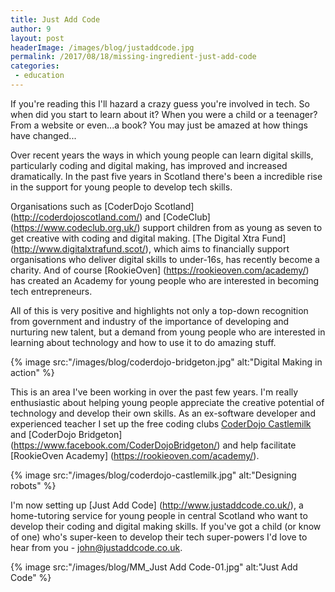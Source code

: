 ```yaml
---
title: Just Add Code
author: 9
layout: post
headerImage: /images/blog/justaddcode.jpg
permalink: /2017/08/18/missing-ingredient-just-add-code
categories:  
 - education
---
```


If you're reading this I'll hazard a crazy guess you're involved in tech. So when did you start to learn about it? When you were a child or a teenager? From a website or even...a book? You may just be amazed at how things have changed...

Over recent years the ways in which young people can learn digital skills, particularly coding and digital making, has improved and increased dramatically. In the past five years in Scotland there's been a incredible rise in the support for young people to develop tech skills.

Organisations such as [CoderDojo Scotland] (http://coderdojoscotland.com/) and [CodeClub] (https://www.codeclub.org.uk/) support children from as young as seven to get creative with coding and digital making. [The Digital Xtra Fund] (http://www.digitalxtrafund.scot/), which aims to financially support organisations who deliver digital skills to under-16s, has recently become a charity. And of course [RookieOven] (https://rookieoven.com/academy/) has created an Academy for young people who are interested in becoming tech entrepreneurs. 

All of this is very positive and highlights not only a top-down recognition from government and industry of the importance of developing and nurturing new talent, but a demand from young people who are interested in learning about technology and how to use it to do amazing stuff. 

{% image src:"/images/blog/coderdojo-bridgeton.jpg" alt:"Digital Making in action" %}

This is an area I've been working in over the past few years. I'm really enthusiastic about helping young people appreciate the creative potential of technology and develop their own skills. As an ex-software developer and experienced teacher I set up the free coding clubs [CoderDojo Castlemilk](https://www.facebook.com/CoderDojoCastlemilk/) and [CoderDojo Bridgeton] (https://www.facebook.com/CoderDojoBridgeton/) and help facilitate [RookieOven Academy] (https://rookieoven.com/academy/).

{% image src:"/images/blog/coderdojo-castlemilk.jpg" alt:"Designing robots" %}

I'm now setting up [Just Add Code] (http://www.justaddcode.co.uk/), a home-tutoring service for young people in central Scotland who want to develop their coding and digital making skills. If you've got a child (or know of one) who's super-keen to develop their tech super-powers I'd love to hear from you - <a href="mailto:john@justaddcode.co.uk">john@justaddcode.co.uk<a/>.

{% image src:"/images/blog/MM_Just Add Code-01.jpg" alt:"Just Add Code" %}







